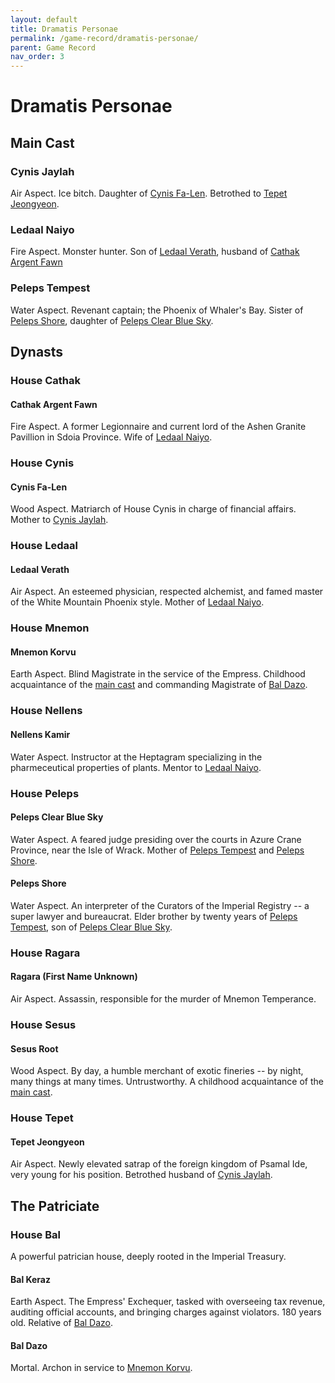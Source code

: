 ```yaml
---
layout: default
title: Dramatis Personae
permalink: /game-record/dramatis-personae/
parent: Game Record
nav_order: 3
---
```


# Dramatis Personae

## Main Cast

### Cynis Jaylah

Air Aspect. Ice bitch. Daughter of [Cynis Fa-Len](#cynis-fa-len). Betrothed to
[Tepet Jeongyeon](#tepet-jeongyeon).

### Ledaal Naiyo

Fire Aspect. Monster hunter. Son of [Ledaal Verath](#ledaal-verath), husband of
[Cathak Argent Fawn](#cathak-argent-fawn)

### Peleps Tempest

Water Aspect. Revenant captain; the Phoenix of Whaler's Bay. Sister of
[Peleps Shore](#peleps-shore), daughter of
[Peleps Clear Blue Sky](#peleps-clear-blue-sky).

## Dynasts

### House Cathak

#### Cathak Argent Fawn

Fire Aspect. A former Legionnaire and current lord of the Ashen Granite
Pavillion in Sdoia Province. Wife of [Ledaal Naiyo](#ledaal-naiyo).

### House Cynis

#### Cynis Fa-Len

Wood Aspect. Matriarch of House Cynis in charge of financial affairs. Mother to
[Cynis Jaylah](#cynis-jaylah).

### House Ledaal

#### Ledaal Verath

Air Aspect. An esteemed physician, respected alchemist, and famed master of the
White Mountain Phoenix style. Mother of [Ledaal Naiyo](#ledaal-naiyo).

### House Mnemon

#### Mnemon Korvu

Earth Aspect. Blind Magistrate in the service of the Empress. Childhood
acquaintance of the [main cast](#main-cast) and commanding Magistrate of
[Bal Dazo](#bal-dazo/).

### House Nellens

#### Nellens Kamir

Water Aspect. Instructor at the Heptagram specializing in the pharmeceutical
properties of plants. Mentor to [Ledaal Naiyo](#ledaal-naiyo).

### House Peleps

#### Peleps Clear Blue Sky

Water Aspect. A feared judge presiding over the courts in Azure Crane Province,
near the Isle of Wrack. Mother of [Peleps Tempest](#peleps-tempest) and
[Peleps Shore](#peleps-shore).

#### Peleps Shore

Water Aspect. An interpreter of the Curators of the Imperial Registry -- a
super lawyer and bureaucrat. Elder brother by twenty years of
[Peleps Tempest](#peleps-tempest), son of
[Peleps Clear Blue Sky](#peleps-clear-blue-sky).

### House Ragara

#### Ragara (First Name Unknown)

Air Aspect. Assassin, responsible for the murder of Mnemon Temperance.

### House Sesus

#### Sesus Root

Wood Aspect. By day, a humble merchant of exotic fineries -- by night, many
things at many times. Untrustworthy. A childhood acquaintance of the
[main cast](#main-cast).

### House Tepet

#### Tepet Jeongyeon

Air Aspect. Newly elevated satrap of the foreign kingdom of Psamal Ide, very
young for his position. Betrothed husband of [Cynis Jaylah](#cynis-jaylah).

## The Patriciate

### House Bal

A powerful patrician house, deeply rooted in the Imperial Treasury.

#### Bal Keraz

Earth Aspect. The Empress' Exchequer, tasked with overseeing tax revenue,
auditing official accounts, and bringing charges against violators. 180 years
old. Relative of [Bal Dazo](#bal-dazo).

#### Bal Dazo

Mortal. Archon in service to [Mnemon Korvu](#mnemon-korvu).
